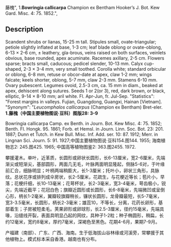 藤槐",
1.**Bowringia callicarpa** Champion ex Bentham Hooker’s J. Bot. Kew Gard. Misc. 4: 75. 1852.",

## Description
Scandent shrubs or lianas, 15-25 m tall. Stipules small, ovate-triangular; petiole slightly inflated at base, 1-3 cm; leaf blade oblong or ovate-oblong, 6-13 × 2-6 cm, ± leathery, gla-brous, veins raised on both surfaces, veinlets obvious, base rounded, apex acuminate. Racemes axillary, 2-5 cm. Flowers sparse; bracts small, caducous; pedicel slender, 10-13 mm. Calyx cup-shaped, 2-3 × 3-4 mm, very small toothed. Corolla white; standard orbicular or oblong, 6-8 mm, retuse or obcor-date at apex, claw 1-2 mm; wings falcate; keels shorter, oblong, 5-7 mm, claw 2-3 mm. Stamens 6-10 mm. Ovary pubescent. Legumes ovoid, 2.5-3 cm, ca. 15 mm in diam., beaked at apex, dehiscent along sutures. Seeds 1 or 2(or 3), red, dark brown, or black, elliptic, 9-14 × 8-10 mm; aril white. Fl. Apr-Jun, fr. Jul-Sep.
  "Statistics": "Forest margins in valleys. Fujian, Guangdong, Guangxi, Hainan [Vietnam].
  "Synonym": "*Leucomphalos callicarpus* (Champion ex Bentham) Bret-eler.
**1.藤槐（中国主要植物图说·豆科）图版28: 3-9**

Bowringia callicarpa Camp. ex Benth. in Journ. Bot. Kew Misc. 4: 75. 1852; Benth. Fl. Hongk. 95. 1861; Forb. et Hemsl. in Journ. Linn. Soc. Bot. 23: 201. 1887; Dunn et Tutch. in Kew Bull. Misc. Inf. Add. ser. 10: 87. 1912; Merr. in Lingnan Sci. Journ. 5: 91. 1927;中国主要植物图说·豆科154.图144. 1955; 海南植物志2: 245.图425. 1965; 中国高等植物图鉴2: 363.图2455. 1972.

攀援灌木。单叶，近革质，长圆形或卵状长圆形，长6-13厘米，宽2-6厘米，先端渐尖或短渐尖，基部圆形，两面几无毛，叶脉两面明显隆起，侧脉5-6对，于叶缘前汇合，细脉明显；叶柄两端稍膨大，长1-3厘米；托叶小，卵状三角形，具脉纹。总状花序或排列成伞房状，长2-5厘米，花疏生，与花梗近等长；苞片小，早落；花梗纤细，长10-13毫米；花萼杯状，长2-3毫米，宽3-4毫米，萼齿极小，锐尖，先端近截平；花冠白色；旗瓣近圆形或长圆形，长6-8毫米，先端微凹或呈倒心形，柄长1-2毫米，翼瓣较旗瓣稍长，镰状长圆形，龙骨瓣最短，长5-7毫米，宽3-3.5毫米，长圆形，柄长2-3毫米；雄蕊10，不等长，分离，花药长卵形，基部着生；子房被短柔毛。荚果卵形或卵球形，长2.5-3厘米，径约15毫米，先端具喙，沿缝线开裂，表面具明显凸起的网纹，具种子1-2粒；种子椭圆形，稍扁，长约12毫米，宽约8毫米，厚约7毫米，深褐色至黑色。花期4-6月，果期7-9月。

产福建（南部）、广东、广西、海南。生于低海拔山谷林缘或河溪旁，常攀援于其他植物上。模式标本采自香港。越南也有分布。
